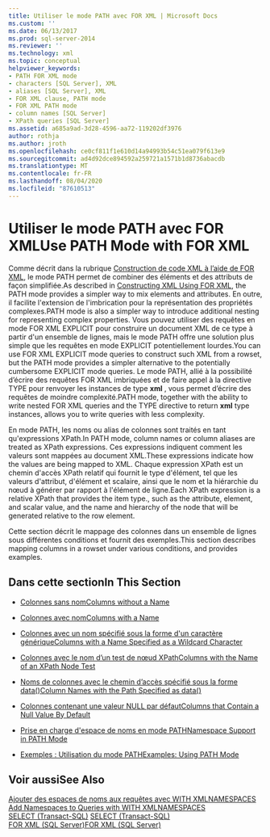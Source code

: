 ```yaml
---
title: Utiliser le mode PATH avec FOR XML | Microsoft Docs
ms.custom: ''
ms.date: 06/13/2017
ms.prod: sql-server-2014
ms.reviewer: ''
ms.technology: xml
ms.topic: conceptual
helpviewer_keywords:
- PATH FOR XML mode
- characters [SQL Server], XML
- aliases [SQL Server], XML
- FOR XML clause, PATH mode
- FOR XML PATH mode
- column names [SQL Server]
- XPath queries [SQL Server]
ms.assetid: a685a9ad-3d28-4596-aa72-119202df3976
author: rothja
ms.author: jroth
ms.openlocfilehash: ce0cf811f1e610d14a94993b54c51ea079f613e9
ms.sourcegitcommit: ad4d92dce894592a259721a1571b1d8736abacdb
ms.translationtype: MT
ms.contentlocale: fr-FR
ms.lasthandoff: 08/04/2020
ms.locfileid: "87610513"
---
```

# <a name="use-path-mode-with-for-xml"></a><span data-ttu-id="f287a-102">Utiliser le mode PATH avec FOR XML</span><span class="sxs-lookup"><span data-stu-id="f287a-102">Use PATH Mode with FOR XML</span></span>
  <span data-ttu-id="f287a-103">Comme décrit dans la rubrique [Construction de code XML à l’aide de FOR XML](for-xml-sql-server.md), le mode PATH permet de combiner des éléments et des attributs de façon simplifiée.</span><span class="sxs-lookup"><span data-stu-id="f287a-103">As described in [Constructing XML Using FOR XML](for-xml-sql-server.md), the PATH mode provides a simpler way to mix elements and attributes.</span></span> <span data-ttu-id="f287a-104">En outre, il facilite l'extension de l'imbrication pour la représentation des propriétés complexes.</span><span class="sxs-lookup"><span data-stu-id="f287a-104">PATH mode is also a simpler way to introduce additional nesting for representing complex properties.</span></span> <span data-ttu-id="f287a-105">Vous pouvez utiliser des requêtes en mode FOR XML EXPLICIT pour construire un document XML de ce type à partir d'un ensemble de lignes, mais le mode PATH offre une solution plus simple que les requêtes en mode EXPLICIT potentiellement lourdes.</span><span class="sxs-lookup"><span data-stu-id="f287a-105">You can use FOR XML EXPLICIT mode queries to construct such XML from a rowset, but the PATH mode provides a simpler alternative to the potentially cumbersome EXPLICIT mode queries.</span></span> <span data-ttu-id="f287a-106">Le mode PATH, allié à la possibilité d’écrire des requêtes FOR XML imbriquées et de faire appel à la directive TYPE pour renvoyer les instances de type **xml** , vous permet d’écrire des requêtes de moindre complexité.</span><span class="sxs-lookup"><span data-stu-id="f287a-106">PATH mode, together with the ability to write nested FOR XML queries and the TYPE directive to return **xml** type instances, allows you to write queries with less complexity.</span></span>  
  
 <span data-ttu-id="f287a-107">En mode PATH, les noms ou alias de colonnes sont traités en tant qu'expressions XPath.</span><span class="sxs-lookup"><span data-stu-id="f287a-107">In PATH mode, column names or column aliases are treated as XPath expressions.</span></span> <span data-ttu-id="f287a-108">Ces expressions indiquent comment les valeurs sont mappées au document XML.</span><span class="sxs-lookup"><span data-stu-id="f287a-108">These expressions indicate how the values are being mapped to XML.</span></span> <span data-ttu-id="f287a-109">Chaque expression XPath est un chemin d'accès XPath relatif qui fournit le type d'élément, tel que les valeurs d'attribut, d'élément et scalaire, ainsi que le nom et la hiérarchie du nœud à générer par rapport à l'élément de ligne.</span><span class="sxs-lookup"><span data-stu-id="f287a-109">Each XPath expression is a relative XPath that provides the item type., such as the attribute, element, and scalar value, and the name and hierarchy of the node that will be generated relative to the row element.</span></span>  
  
 <span data-ttu-id="f287a-110">Cette section décrit le mappage des colonnes dans un ensemble de lignes sous différentes conditions et fournit des exemples.</span><span class="sxs-lookup"><span data-stu-id="f287a-110">This section describes mapping columns in a rowset under various conditions, and provides examples.</span></span>  
  
## <a name="in-this-section"></a><span data-ttu-id="f287a-111">Dans cette section</span><span class="sxs-lookup"><span data-stu-id="f287a-111">In This Section</span></span>  
  
-   [<span data-ttu-id="f287a-112">Colonnes sans nom</span><span class="sxs-lookup"><span data-stu-id="f287a-112">Columns without a Name</span></span>](columns-without-a-name.md)  
  
-   [<span data-ttu-id="f287a-113">Colonnes avec nom</span><span class="sxs-lookup"><span data-stu-id="f287a-113">Columns with a Name</span></span>](columns-with-a-name.md)  
  
-   [<span data-ttu-id="f287a-114">Colonnes avec un nom spécifié sous la forme d'un caractère générique</span><span class="sxs-lookup"><span data-stu-id="f287a-114">Columns with a Name Specified as a Wildcard Character</span></span>](columns-with-a-name-specified-as-a-wildcard-character.md)  
  
-   [<span data-ttu-id="f287a-115">Colonnes avec le nom d’un test de nœud XPath</span><span class="sxs-lookup"><span data-stu-id="f287a-115">Columns with the Name of an XPath Node Test</span></span>](columns-with-the-name-of-an-xpath-node-test.md)  
  
-   [<span data-ttu-id="f287a-116">Noms de colonnes avec le chemin d’accès spécifié sous la forme data&#40;&#41;</span><span class="sxs-lookup"><span data-stu-id="f287a-116">Column Names with the Path Specified as data&#40;&#41;</span></span>](column-names-with-the-path-specified-as-data.md)  
  
-   [<span data-ttu-id="f287a-117">Colonnes contenant une valeur NULL par défaut</span><span class="sxs-lookup"><span data-stu-id="f287a-117">Columns that Contain a Null Value By Default</span></span>](columns-that-contain-a-null-value-by-default.md)  
  
-   [<span data-ttu-id="f287a-118">Prise en charge d'espace de noms en mode PATH</span><span class="sxs-lookup"><span data-stu-id="f287a-118">Namespace Support in PATH Mode</span></span>](namespace-support-in-path-mode.md)  
  
-   [<span data-ttu-id="f287a-119">Exemples : Utilisation du mode PATH</span><span class="sxs-lookup"><span data-stu-id="f287a-119">Examples: Using PATH Mode</span></span>](examples-using-path-mode.md)  
  
## <a name="see-also"></a><span data-ttu-id="f287a-120">Voir aussi</span><span class="sxs-lookup"><span data-stu-id="f287a-120">See Also</span></span>  
 <span data-ttu-id="f287a-121">[Ajouter des espaces de noms aux requêtes avec WITH XMLNAMESPACES](add-namespaces-to-queries-with-with-xmlnamespaces.md) </span><span class="sxs-lookup"><span data-stu-id="f287a-121">[Add Namespaces to Queries with WITH XMLNAMESPACES](add-namespaces-to-queries-with-with-xmlnamespaces.md) </span></span>  
 <span data-ttu-id="f287a-122">[SELECT &#40;Transact-SQL&#41;](/sql/t-sql/queries/select-transact-sql) </span><span class="sxs-lookup"><span data-stu-id="f287a-122">[SELECT &#40;Transact-SQL&#41;](/sql/t-sql/queries/select-transact-sql) </span></span>  
 [<span data-ttu-id="f287a-123">FOR XML &#40;SQL Server&#41;</span><span class="sxs-lookup"><span data-stu-id="f287a-123">FOR XML &#40;SQL Server&#41;</span></span>](for-xml-sql-server.md)  
  
  
